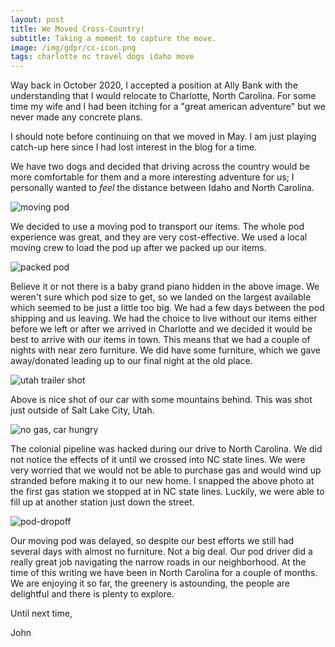 ```yaml
---
layout: post
title: We Moved Cross-Country!
subtitle: Taking a moment to capture the move.
image: /img/gdpr/cc-icon.png
tags: charlotte nc travel dogs idaho move
---
```


Way back in October 2020, I accepted a position at Ally Bank with the understanding that I would relocate to Charlotte, 
North Carolina. For some time my wife and I had been itching for a "great american adventure" but we never made any concrete
plans.

I should note before continuing on that we moved in May. I am just playing catch-up here since I had lost interest in the
blog for a time.

We have two dogs and decided that driving across the country would be more comfortable for them and a more interesting 
adventure for us; I personally wanted to _feel_ the distance between Idaho and North Carolina.

![moving pod](/we-moved-cross-country/moving-pod-side.JPEG)

We decided to use a moving pod to transport our items. The whole pod experience was great, and they are very 
cost-effective. We used a local moving crew to load the pod up after we packed up our items.

![packed pod](/we-moved-cross-country/pod-packed-stuff.JPEG)

Believe it or not there is a baby grand piano hidden in the above image. We weren't sure which pod size to get, so we
landed on the largest available which seemed to be just a little too big. We had a few days between the pod shipping and
us leaving. We had the choice to live without our items either before we left or after we arrived in Charlotte and we
decided it would be best to arrive with our items in town. This means that we had a couple of nights with near zero 
furniture. We did have some furniture, which we gave away/donated leading up to our final night at the old place.

![utah trailer shot](/we-moved-cross-country/utah-uhaul-shot.JPEG)

Above is nice shot of our car with some mountains behind. This was shot just outside of Salt Lake City, Utah.

![no gas, car hungry](/we-moved-cross-country/gas.JPEG)

The colonial pipeline was hacked during our drive to North Carolina. We did not notice the effects of it until we crossed 
into NC state lines. We were very worried that we would not be able to purchase gas and would wind up stranded before 
making it to our new home. I snapped the above photo at the first gas station we stopped at in NC state lines. Luckily,
we were able to fill up at another station just down the street.

![pod-dropoff](/we-moved-cross-country/pod-dropoff.JPEG)

Our moving pod was delayed, so despite our best efforts we still had several days with almost no furniture. Not a big
deal. Our pod driver did a really great job navigating the narrow roads in our neighborhood. At the time of this writing
 we have been in North Carolina for a couple of months. We are enjoying it so far, the greenery is astounding, the 
people are delightful and there is plenty to explore. 

Until next time,

John

